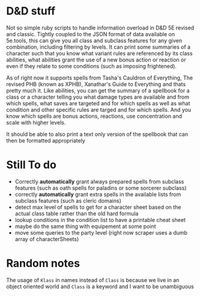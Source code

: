# D&D stuff

Not so simple ruby scripts to handle information overload in D&D 5E revised and classic. Tightly coupled to the JSON format of data available on 5e.tools, this can give you all class and subclass features for any given combination, including filtering by levels. It can print some summaries of a character such that you know what variant rules are referenced by its class abilities, what abilities grant the use of a new bonus action or reaction or even if they relate to some conditions (such as imposing frightened).

As of right now it supports spells from Tasha's Cauldron of Everything, The revised PHB (known as XPHB), Xanathar's Guide to Everything and thats pretty much it. Like abilities, you can get the summary of a spellbook for a class or a character telling you what damage types are available and from which spells, what saves are targeted and for which spells as well as what condition and other specific rules are targed and for which spells. And you know which spells are bonus actions, reactions, use concentration and scale with higher levels.

It should be able to also print a text only version of the spellbook that can then be formatted appropriately

# Still To do
* Correctly **automatically** grant always prepared spells from subclass features (such as oath spells for paladins or some sorcerer subclass)
* correctly **automatically** grant extra spells in the available lists from subclass features (such as cleric domains)
* detect max level of spells to get for a character sheet based on the actual class table rather than the old hard formula
* lookup conditions in the condition list to have a printable cheat sheet
* maybe do the same thing with equipement at some point
* move some queries to the party level (right now scraper uses a dumb array of characterSheets)

# Random notes
The usage of `Klass` in names instead of `Class` is because we live in an object oriented world and `Class` is a keyword and I want to be unambiguous
